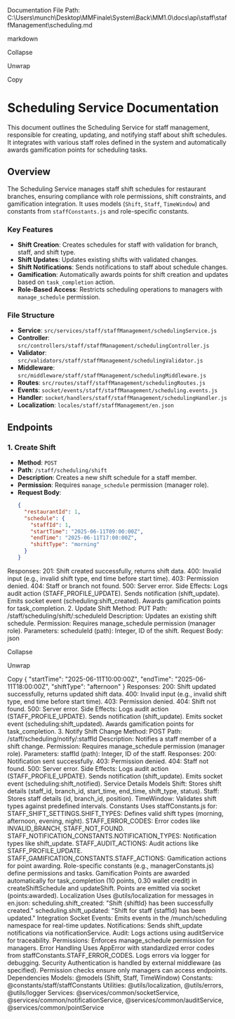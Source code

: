 Documentation File
Path: C:\Users\munch\Desktop\MMFinale\System\Back\MM1.0\docs\api\staff\staffManagement\scheduling.md

markdown

Collapse

Unwrap

Copy
# Scheduling Service Documentation

This document outlines the Scheduling Service for staff management, responsible for creating, updating, and notifying staff about shift schedules. It integrates with various staff roles defined in the system and automatically awards gamification points for scheduling tasks.

## Overview

The Scheduling Service manages staff shift schedules for restaurant branches, ensuring compliance with role permissions, shift constraints, and gamification integration. It uses models (`Shift`, `Staff`, `TimeWindow`) and constants from `staffConstants.js` and role-specific constants.

### Key Features
- **Shift Creation**: Creates schedules for staff with validation for branch, staff, and shift type.
- **Shift Updates**: Updates existing shifts with validated changes.
- **Shift Notifications**: Sends notifications to staff about schedule changes.
- **Gamification**: Automatically awards points for shift creation and updates based on `task_completion` action.
- **Role-Based Access**: Restricts scheduling operations to managers with `manage_schedule` permission.

### File Structure
- **Service**: `src/services/staff/staffManagement/schedulingService.js`
- **Controller**: `src/controllers/staff/staffManagement/schedulingController.js`
- **Validator**: `src/validators/staff/staffManagement/schedulingValidator.js`
- **Middleware**: `src/middleware/staff/staffManagement/schedulingMiddleware.js`
- **Routes**: `src/routes/staff/staffManagement/schedulingRoutes.js`
- **Events**: `socket/events/staff/staffManagement/scheduling.events.js`
- **Handler**: `socket/handlers/staff/staffManagement/schedulingHandler.js`
- **Localization**: `locales/staff/staffManagement/en.json`

## Endpoints

### 1. Create Shift
- **Method**: `POST`
- **Path**: `/staff/scheduling/shift`
- **Description**: Creates a new shift schedule for a staff member.
- **Permission**: Requires `manage_schedule` permission (manager role).
- **Request Body**:
  ```json
  {
    "restaurantId": 1,
    "schedule": {
      "staffId": 1,
      "startTime": "2025-06-11T09:00:00Z",
      "endTime": "2025-06-11T17:00:00Z",
      "shiftType": "morning"
    }
  }
Responses:
201: Shift created successfully, returns shift data.
400: Invalid input (e.g., invalid shift type, end time before start time).
403: Permission denied.
404: Staff or branch not found.
500: Server error.
Side Effects:
Logs audit action (STAFF_PROFILE_UPDATE).
Sends notification (shift_update).
Emits socket event (scheduling:shift_created).
Awards gamification points for task_completion.
2. Update Shift
Method: PUT
Path: /staff/scheduling/shift/:scheduleId
Description: Updates an existing shift schedule.
Permission: Requires manage_schedule permission (manager role).
Parameters:
scheduleId (path): Integer, ID of the shift.
Request Body:
json

Collapse

Unwrap

Copy
{
  "startTime": "2025-06-11T10:00:00Z",
  "endTime": "2025-06-11T18:00:00Z",
  "shiftType": "afternoon"
}
Responses:
200: Shift updated successfully, returns updated shift data.
400: Invalid input (e.g., invalid shift type, end time before start time).
403: Permission denied.
404: Shift not found.
500: Server error.
Side Effects:
Logs audit action (STAFF_PROFILE_UPDATE).
Sends notification (shift_update).
Emits socket event (scheduling:shift_updated).
Awards gamification points for task_completion.
3. Notify Shift Change
Method: POST
Path: /staff/scheduling/notify/:staffId
Description: Notifies a staff member of a shift change.
Permission: Requires manage_schedule permission (manager role).
Parameters:
staffId (path): Integer, ID of the staff.
Responses:
200: Notification sent successfully.
403: Permission denied.
404: Staff not found.
500: Server error.
Side Effects:
Logs audit action (STAFF_PROFILE_UPDATE).
Sends notification (shift_update).
Emits socket event (scheduling:shift_notified).
Service Details
Models
Shift: Stores shift details (staff_id, branch_id, start_time, end_time, shift_type, status).
Staff: Stores staff details (id, branch_id, position).
TimeWindow: Validates shift types against predefined intervals.
Constants
Uses staffConstants.js for:
STAFF_SHIFT_SETTINGS.SHIFT_TYPES: Defines valid shift types (morning, afternoon, evening, night).
STAFF_ERROR_CODES: Error codes like INVALID_BRANCH, STAFF_NOT_FOUND.
STAFF_NOTIFICATION_CONSTANTS.NOTIFICATION_TYPES: Notification types like shift_update.
STAFF_AUDIT_ACTIONS: Audit actions like STAFF_PROFILE_UPDATE.
STAFF_GAMIFICATION_CONSTANTS.STAFF_ACTIONS: Gamification actions for point awarding.
Role-specific constants (e.g., managerConstants.js) define permissions and tasks.
Gamification
Points are awarded automatically for task_completion (10 points, 0.30 wallet credit) in createShiftSchedule and updateShift.
Points are emitted via socket (points:awarded).
Localization
Uses @utils/localization for messages in en.json:
scheduling.shift_created: "Shift {shiftId} has been successfully created."
scheduling.shift_updated: "Shift for staff {staffId} has been updated."
Integration
Socket Events: Emits events in the /munch/scheduling namespace for real-time updates.
Notifications: Sends shift_update notifications via notificationService.
Audit: Logs actions using auditService for traceability.
Permissions: Enforces manage_schedule permission for managers.
Error Handling
Uses AppError with standardized error codes from staffConstants.STAFF_ERROR_CODES.
Logs errors via logger for debugging.
Security
Authentication is handled by external middleware (as specified).
Permission checks ensure only managers can access endpoints.
Dependencies
Models: @models (Shift, Staff, TimeWindow)
Constants: @constants/staff/staffConstants
Utilities: @utils/localization, @utils/errors, @utils/logger
Services: @services/common/socketService, @services/common/notificationService, @services/common/auditService, @services/common/pointService